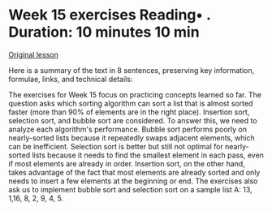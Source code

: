# Week 15 exercises Reading• . Duration: 10 minutes 10 min

[Original lesson](https://www.coursera.org/learn/uol-fundamentals-of-computer-science/supplement/MF80e/week-15-exercises)

Here is a summary of the text in 8 sentences, preserving key information, formulae, links, and technical details:

The exercises for Week 15 focus on practicing concepts learned so far. The question asks which sorting algorithm can sort a list that is almost sorted faster (more than 90% of elements are in the right place). Insertion sort, selection sort, and bubble sort are considered. To answer this, we need to analyze each algorithm's performance. Bubble sort performs poorly on nearly-sorted lists because it repeatedly swaps adjacent elements, which can be inefficient. Selection sort is better but still not optimal for nearly-sorted lists because it needs to find the smallest element in each pass, even if most elements are already in order. Insertion sort, on the other hand, takes advantage of the fact that most elements are already sorted and only needs to insert a few elements at the beginning or end. The exercises also ask us to implement bubble sort and selection sort on a sample list A: 13, 1,16, 8, 2, 9, 4, 5.

